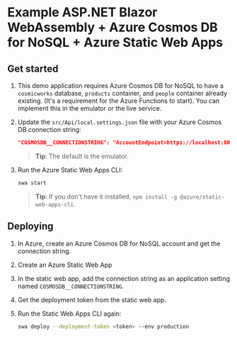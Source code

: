 # Example ASP.NET Blazor WebAssembly + Azure Cosmos DB for NoSQL + Azure Static Web Apps

## Get started

1. This demo application requires Azure Cosmos DB for NoSQL to have a ``cosmicworks`` database, ``products`` container, and ``people`` container already existing. (It's a requirement for the Azure Functions to start). You can implement this in the emulator or the live service.

1. Update the `src/Api/local.settings.json` file with your Azure Cosmos DB connection string:

    ```json
    "COSMOSDB__CONNECTIONSTRING": "AccountEndpoint=https://localhost:8081/;AccountKey=C2y6yDjf5/R+ob0N8A7Cgv30VRDJIWEHLM+4QDU5DE2nQ9nDuVTqobD4b8mGGyPMbIZnqyMsEcaGQy67XIw/Jw=="
    ```

    > **Tip**: The default is the emulator.

1. Run the Azure Static Web Apps CLI:

    ```bash
    swa start
    ```

    > **Tip**: If you don't have it installed, `npm install -g @azure/static-web-apps-cli`.

## Deploying

1. In Azure, create an Azure Cosmos DB for NoSQL account and get the connection string.

1. Create an Azure Static Web App

1. In the static web app, add the connection string as an application setting named `COSMOSDB__CONNECTIONSTRING`.

1. Get the deployment token from the static web app.

1. Run the Static Web Apps CLI again:

    ```bash
    swa deploy --deployment-token <token> --env production
    ```
